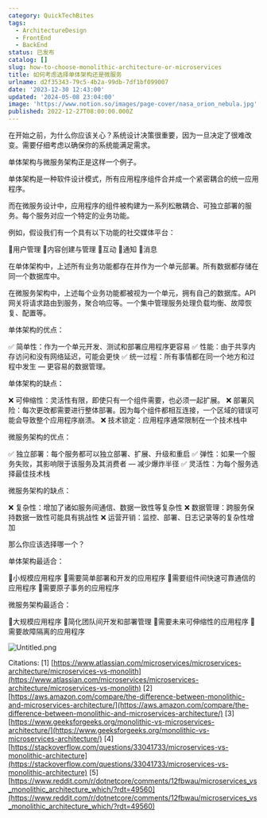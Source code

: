 ```yaml
---
category: QuickTechBites
tags:
  - ArchitectureDesign
  - FrontEnd
  - BackEnd
status: 已发布
catalog: []
slug: how-to-choose-monolithic-architecture-or-microservices
title: 如何考虑选择单体架构还是微服务
urlname: d2f35343-79c5-4b2a-99db-7df1bf099007
date: '2023-12-30 12:43:00'
updated: '2024-05-08 23:04:00'
image: 'https://www.notion.so/images/page-cover/nasa_orion_nebula.jpg'
published: 2022-12-27T08:00:00.000Z
---
```


在开始之前，为什么你应该关心？系统设计决策很重要，因为一旦决定了很难改变。需要仔细考虑以确保你的系统能满足需求。


单体架构与微服务架构正是这样一个例子。


单体架构是一种软件设计模式，所有应用程序组件合并成一个紧密耦合的统一应用程序。


而在微服务设计中，应用程序的组件被构建为一系列松散耦合、可独立部署的服务。每个服务对应一个特定的业务功能。


例如，假设我们有一个具有以下功能的社交媒体平台：


🔸用户管理
🔸内容创建与管理
🔸互动
🔸通知
🔸消息


在单体架构中，上述所有业务功能都存在并作为一个单元部署。所有数据都存储在同一个数据库中。


在微服务架构中，上述每个业务功能都被视为一个单元，拥有自己的数据库。API 网关将请求路由到服务，聚合响应等。一个集中管理服务处理负载均衡、故障恢复、配置等。


单体架构的优点：


✅ 简单性：作为一个单元开发、测试和部署应用程序更容易
✅ 性能：由于共享内存访问和没有网络延迟，可能会更快
✅ 统一过程：所有事情都在同一个地方和过程中发生 — 更容易的数据管理。


单体架构的缺点：


❌ 可伸缩性：灵活性有限，即使只有一个组件需要，也必须一起扩展。
❌ 部署风险：每次更改都需要进行整体部署。因为每个组件都相互连接，一个区域的错误可能会导致整个应用程序崩溃。
❌ 技术锁定：应用程序通常限制在一个技术栈中


微服务架构的优点：


✅ 独立部署：每个服务都可以独立部署、扩展、升级和重启
✅ 弹性：如果一个服务失败，其影响限于该服务及其消费者 — 减少爆炸半径
✅ 灵活性：为每个服务选择最佳技术栈


微服务架构的缺点：


❌ 复杂性：增加了诸如服务间通信、数据一致性等复杂性
❌ 数据管理：跨服务保持数据一致性可能具有挑战性
❌ 运营开销：监控、部署、日志记录等的复杂性增加


那么你应该选择哪一个？


单体架构最适合：


🔹小规模应用程序
🔹需要简单部署和开发的应用程序
🔹需要组件间快速可靠通信的应用程序
🔹需要原子事务的应用程序


微服务架构最适合：


🔸大规模应用程序
🔸简化团队间开发和部署管理
🔸需要未来可伸缩性的应用程序
🔸需要故障隔离的应用程序


![Untitled.png](https://prod-files-secure.s3.us-west-2.amazonaws.com/5d24fe63-e567-4804-86f9-9fdc62e13082/8d149051-cc00-4198-a3d7-e00805eb8f9e/Untitled.png?X-Amz-Algorithm=AWS4-HMAC-SHA256&X-Amz-Content-Sha256=UNSIGNED-PAYLOAD&X-Amz-Credential=ASIAZI2LB4662MKQTWVQ%2F20250206%2Fus-west-2%2Fs3%2Faws4_request&X-Amz-Date=20250206T213242Z&X-Amz-Expires=3600&X-Amz-Security-Token=IQoJb3JpZ2luX2VjEE0aCXVzLXdlc3QtMiJHMEUCIQC898G3Au93Rjgi0AnYbSzknAJI6jM6fnitN655CpyxlQIgd2gFvpvMMKnmLh4FoJ7faNu1YxT6ayxzUS7yJFQgVcQq%2FwMIZhAAGgw2Mzc0MjMxODM4MDUiDPxFKBPvZy4LdVODvCrcA4TR3O49q%2Fuwib05pXvFpCV01eYLk1bY8Qp5uUbwPnjSSpv0SKOl61VIrl7Kx%2F7zHgquPvI38qT8hD5j3AavVHarz7tm%2FHV1LZwLVoq525%2FVND6pia4FnDbqdAO18yHSbmTVi%2B1s2WaHMoR4u0%2FyQjkTlutGX6HSzZSP8ODjmEdCh1%2Bina9fo5HqdGNrVGUWrmzciRNMS6YNfHmGYl%2F01a7h2aKcN7cMuDmvY7MQmXw%2B%2F3SeXjAlNPZNW5OD%2B8mKmdSOLJSvvQ87GObTwYt3CnxHqjRdIHYCJBbD2TbYlRcVllbX1ykpoQpmpt2s0WPsmsKho2tP4iVi4tmRYpeU8OpNjVtAzZdmX6Brh2m6A3lg1%2BhvA0e4IQXyi8zdJKz1FudkHuudVkd9SMOsRxX1AJurKAgyag5fDhZdFp%2FsFtyQyA55wmjVEkrcWnfHLPNw81M%2FBG9v1%2BCVcqvG8%2Bl9Psne1vb%2BpxTeaXsgrdOvpvqTRdXmtH0%2Biu91eJ0HwU4k%2BnhbvMHc1S9AJTq4ucIU0KAwv7KftCbZ6VRKTfiXrc0EEMz5FQp0BNxyC35kYkipBXfKNdSm16hR60cSprHqZcu%2Bm4%2BNOUKtiQGpzedP81JOuoKEkKZKjKjdF%2BTrMLO4lL0GOqUBlDVeqGVmLZtQPFFfAVgs9XCD5AL2GOZbT%2Fr%2BXV%2F04HR764tsoE%2FGUxUH1QzItA0WftO3jQdmYjI%2Fl0%2FDMkD0xYOl%2BcTpfezisqQErVSNEFIo6B2CPIpgMcgxV1Vs5ligqQkMPb5RLLq3QplI%2BKj5dWP1bcuEFbqwrIBqgiOFkq8k3QGNQdjjukL%2BC2wS%2F3blzU%2BF6vDN7k9wrQ86oSdjo5KrIP%2FT&X-Amz-Signature=1be5bafa2f527e7e1b7d50690dcfea03f1d840b89007657f76db138ee96a176b&X-Amz-SignedHeaders=host&x-id=GetObject)


Citations:
[1] [https://www.atlassian.com/microservices/microservices-architecture/microservices-vs-monolith](https://www.atlassian.com/microservices/microservices-architecture/microservices-vs-monolith)
[2] [https://aws.amazon.com/compare/the-difference-between-monolithic-and-microservices-architecture/](https://aws.amazon.com/compare/the-difference-between-monolithic-and-microservices-architecture/)
[3] [https://www.geeksforgeeks.org/monolithic-vs-microservices-architecture/](https://www.geeksforgeeks.org/monolithic-vs-microservices-architecture/)
[4] [https://stackoverflow.com/questions/33041733/microservices-vs-monolithic-architecture](https://stackoverflow.com/questions/33041733/microservices-vs-monolithic-architecture)
[5] [https://www.reddit.com/r/dotnetcore/comments/12fbwau/microservices_vs_monolithic_architecture_which/?rdt=49560](https://www.reddit.com/r/dotnetcore/comments/12fbwau/microservices_vs_monolithic_architecture_which/?rdt=49560)

